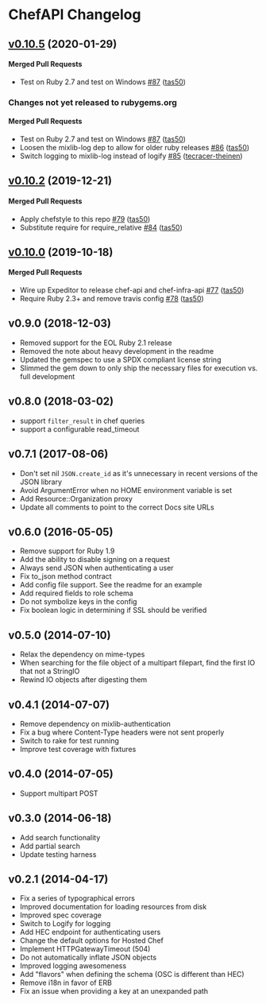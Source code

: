 # ChefAPI Changelog
<!-- latest_release 0.10.5 -->
## [v0.10.5](https://github.com/chef/chef-api/tree/v0.10.5) (2020-01-29)

#### Merged Pull Requests
- Test on Ruby 2.7 and test on Windows [#87](https://github.com/chef/chef-api/pull/87) ([tas50](https://github.com/tas50))
<!-- latest_release -->
<!-- release_rollup since=0.10.2 -->
### Changes not yet released to rubygems.org

#### Merged Pull Requests
- Test on Ruby 2.7 and test on Windows [#87](https://github.com/chef/chef-api/pull/87) ([tas50](https://github.com/tas50)) <!-- 0.10.5 -->
- Loosen the mixlib-log dep to allow for older ruby releases [#86](https://github.com/chef/chef-api/pull/86) ([tas50](https://github.com/tas50)) <!-- 0.10.4 -->
- Switch logging to mixlib-log instead of logify [#85](https://github.com/chef/chef-api/pull/85) ([tecracer-theinen](https://github.com/tecracer-theinen)) <!-- 0.10.3 -->
<!-- release_rollup -->

<!-- latest_stable_release -->
## [v0.10.2](https://github.com/chef/chef-api/tree/v0.10.2) (2019-12-21)

#### Merged Pull Requests
- Apply chefstyle to this repo [#79](https://github.com/chef/chef-api/pull/79) ([tas50](https://github.com/tas50))
- Substitute require for require_relative [#84](https://github.com/chef/chef-api/pull/84) ([tas50](https://github.com/tas50))
<!-- latest_stable_release -->

## [v0.10.0](https://github.com/chef/chef-api/tree/v0.10.0) (2019-10-18)

#### Merged Pull Requests
- Wire up Expeditor to release chef-api and chef-infra-api [#77](https://github.com/chef/chef-api/pull/77) ([tas50](https://github.com/tas50))
- Require Ruby 2.3+ and remove travis config [#78](https://github.com/chef/chef-api/pull/78) ([tas50](https://github.com/tas50))

## v0.9.0 (2018-12-03)

- Removed support for the EOL Ruby 2.1 release
- Removed the note about heavy development in the readme
- Updated the gemspec to use a SPDX compliant license string
- Slimmed the gem down to only ship the necessary files for execution vs. full development

## v0.8.0 (2018-03-02)

- support `filter_result` in chef queries
- support a configurable read_timeout

## v0.7.1 (2017-08-06)

- Don't set nil `JSON.create_id` as it's unnecessary in recent versions
  of the JSON library
- Avoid ArgumentError when no HOME environment variable is set
- Add Resource::Organization proxy
- Update all comments to point to the correct Docs site URLs

## v0.6.0 (2016-05-05)

- Remove support for Ruby 1.9
- Add the ability to disable signing on a request
- Always send JSON when authenticating a user
- Fix to_json method contract
- Add config file support. See the readme for an example
- Add required fields to role schema
- Do not symbolize keys in the config
- Fix boolean logic in determining if SSL should be verified

## v0.5.0 (2014-07-10)

- Relax the dependency on mime-types
- When searching for the file object of a multipart filepart, find the first IO that not a StringIO
- Rewind IO objects after digesting them

## v0.4.1 (2014-07-07)

- Remove dependency on mixlib-authentication
- Fix a bug where Content-Type headers were not sent properly
- Switch to rake for test running
- Improve test coverage with fixtures

## v0.4.0 (2014-07-05)

- Support multipart POST

## v0.3.0 (2014-06-18)

- Add search functionality
- Add partial search
- Update testing harness

## v0.2.1 (2014-04-17)

- Fix a series of typographical errors
- Improved documentation for loading resources from disk
- Improved spec coverage
- Switch to Logify for logging
- Add HEC endpoint for authenticating users
- Change the default options for Hosted Chef
- Implement HTTPGatewayTimeout (504)
- Do not automatically inflate JSON objects
- Improved logging awesomeness
- Add "flavors" when defining the schema (OSC is different than HEC)
- Remove i18n in favor of ERB
- Fix an issue when providing a key at an unexpanded path